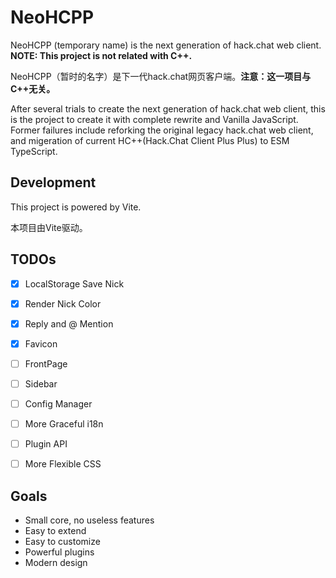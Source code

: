 # NeoHCPP

NeoHCPP (temporary name) is the next generation of hack.chat web client. **NOTE: This project is not related with C++.**

NeoHCPP（暂时的名字）是下一代hack.chat网页客户端。**注意：这一项目与C++无关。**

After several trials to create the next generation of hack.chat web client, this is the project to create it with complete rewrite and Vanilla JavaScript. Former failures include reforking the original legacy hack.chat web client, and migeration of current HC++(Hack.Chat Client Plus Plus) to ESM TypeScript.

## Development

This project is powered by Vite.

本项目由Vite驱动。

## TODOs

- [x] LocalStorage Save Nick
- [x] Render Nick Color
- [x] Reply and @ Mention
- [x] Favicon
- [ ] FrontPage
- [ ] Sidebar
- [ ] Config Manager

- [ ] More Graceful i18n
- [ ] Plugin API
- [ ] More Flexible CSS

## Goals

- Small core, no useless features
- Easy to extend
- Easy to customize
- Powerful plugins
- Modern design
